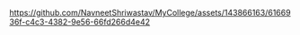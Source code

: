 https://github.com/NavneetShriwastav/MyCollege/assets/143866163/6166936f-c4c3-4382-9e56-66fd266d4e42


